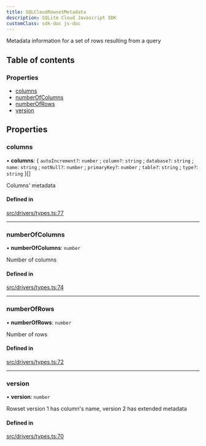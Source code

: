 ```yaml
---
title: SQLCloudRowsetMetadata
description: SQLite Cloud Javascript SDK
customClass: sdk-doc js-doc 
---
```


Metadata information for a set of rows resulting from a query

## Table of contents

### Properties

- [columns](sqlcloudrowsetmetadata#columns)
- [numberOfColumns](sqlcloudrowsetmetadata#numberofcolumns)
- [numberOfRows](sqlcloudrowsetmetadata#numberofrows)
- [version](sqlcloudrowsetmetadata#version)

## Properties

### columns

• **columns**: \{ `autoIncrement?`: `number` ; `column?`: `string` ; `database?`: `string` ; `name`: `string` ; `notNull?`: `number` ; `primaryKey?`: `number` ; `table?`: `string` ; `type?`: `string`  }[]

Columns' metadata

#### Defined in

[src/drivers/types.ts:77](https://github.com/sqlitecloud/sqlitecloud-js/blob/f7cd658/src/drivers/types.ts#L77)

___

### numberOfColumns

• **numberOfColumns**: `number`

Number of columns

#### Defined in

[src/drivers/types.ts:74](https://github.com/sqlitecloud/sqlitecloud-js/blob/f7cd658/src/drivers/types.ts#L74)

___

### numberOfRows

• **numberOfRows**: `number`

Number of rows

#### Defined in

[src/drivers/types.ts:72](https://github.com/sqlitecloud/sqlitecloud-js/blob/f7cd658/src/drivers/types.ts#L72)

___

### version

• **version**: `number`

Rowset version 1 has column's name, version 2 has extended metadata

#### Defined in

[src/drivers/types.ts:70](https://github.com/sqlitecloud/sqlitecloud-js/blob/f7cd658/src/drivers/types.ts#L70)
